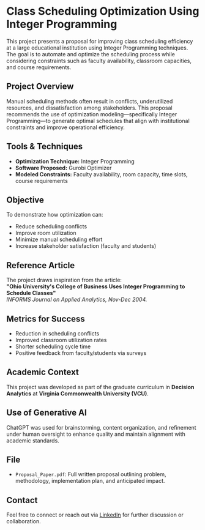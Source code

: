 # Class Scheduling Optimization Using Integer Programming

This project presents a proposal for improving class scheduling efficiency at a large educational institution using Integer Programming techniques. The goal is to automate and optimize the scheduling process while considering constraints such as faculty availability, classroom capacities, and course requirements.

## Project Overview
Manual scheduling methods often result in conflicts, underutilized resources, and dissatisfaction among stakeholders. This proposal recommends the use of optimization modeling—specifically Integer Programming—to generate optimal schedules that align with institutional constraints and improve operational efficiency.

## Tools & Techniques
- **Optimization Technique:** Integer Programming  
- **Software Proposed:** Gurobi Optimizer  
- **Modeled Constraints:** Faculty availability, room capacity, time slots, course requirements  

## Objective
To demonstrate how optimization can:
- Reduce scheduling conflicts
- Improve room utilization
- Minimize manual scheduling effort
- Increase stakeholder satisfaction (faculty and students)

## Reference Article
The project draws inspiration from the article:  
**"Ohio University's College of Business Uses Integer Programming to Schedule Classes"**  
*INFORMS Journal on Applied Analytics, Nov-Dec 2004.*

## Metrics for Success
- Reduction in scheduling conflicts
- Improved classroom utilization rates
- Shorter scheduling cycle time
- Positive feedback from faculty/students via surveys

## Academic Context
This project was developed as part of the graduate curriculum in **Decision Analytics** at **Virginia Commonwealth University (VCU)**.

## Use of Generative AI
ChatGPT was used for brainstorming, content organization, and refinement under human oversight to enhance quality and maintain alignment with academic standards.

## File
- `Proposal_Paper.pdf`: Full written proposal outlining problem, methodology, implementation plan, and anticipated impact.

## Contact
Feel free to connect or reach out via [LinkedIn](https://www.linkedin.com/in/aakash-kathirvel) for further discussion or collaboration.
